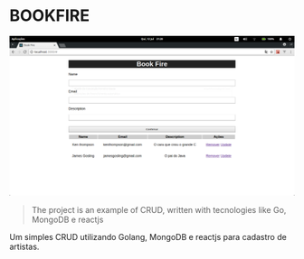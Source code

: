 # BOOKFIRE 
![Demonstration](demonstration.png)
> The project is an example of CRUD, written with tecnologies like Go, MongoDB e reactjs

Um simples CRUD utilizando Golang, MongoDB e reactjs para cadastro de artistas.
